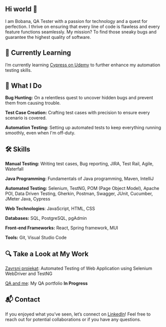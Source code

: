## Hi world  👋

I am Bobana, QA Tester with a passion for technology and a quest for perfection. I thrive on ensuring that every line of code is flawless and every feature functions seamlessly. My mission? To find those sneaky bugs and guarantee the highest quality of software.

## 🌱 Currently Learning
I’m currently learning [Cypress on Udemy](https://www.udemy.com/course/cypress-web-automation-testing-from-zero-to-hero/) to further enhance my automation testing skills.

## 🚀 What I Do
**Bug Hunting:** On a relentless quest to uncover hidden bugs and prevent them from causing trouble.

**Test Case Creation:** Crafting test cases with precision to ensure every scenario is covered.

**Automation Testing:** Setting up automated tests to keep everything running smoothly, even when I'm off-duty.

## 🛠 Skills

**Manual Testing:** Writing test cases, Bug reporting, JIRA, Test Rail, Agile, Waterfall

**Java Programming:** Fundamentals of Java programming, Maven, IntelliJ

**Automated Testing:** Selenium, TestNG, POM (Page Object Model), Apache POI, Data Driven Testing, Gherkin, Postman, Swagger, JUnit, Cucumber, JMeter Java, Cypress

**Web Technologies**: JavaScript, HTML, CSS

**Databases:** SQL, PostgreSQL, pgAdmin

**Front-end Frameworks:** React, Spring framework, MUI

**Tools:** Git, Visual Studio Code

## 🔍 Take a Look at My Work

[Zavrsni projekat](https://github.com/BobanaS/ZavrsniProjekat): Automated Testing of Web Application using Selenium WebDriver and TestNG

[QA and me](): My QA portfolio **In Progress**
## 📬 Contact

If you enjoyed what you’ve seen, let’s connect on [LinkedIn](https://www.linkedin.com/in/bobana-simikic160719918/)! Feel free to reach out for potential collaborations or if you have any questions.
